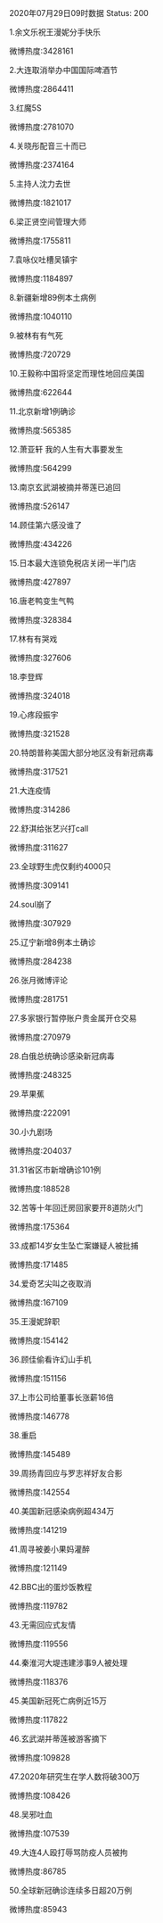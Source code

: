 2020年07月29日09时数据
Status: 200

1.余文乐祝王漫妮分手快乐

微博热度:3428161

2.大连取消举办中国国际啤酒节

微博热度:2864411

3.红魔5S

微博热度:2781070

4.关晓彤配音三十而已

微博热度:2374164

5.主持人沈力去世

微博热度:1821017

6.梁正贤空间管理大师

微博热度:1755811

7.袁咏仪吐槽吴镇宇

微博热度:1184897

8.新疆新增89例本土病例

微博热度:1040110

9.被林有有气死

微博热度:720729

10.王毅称中国将坚定而理性地回应美国

微博热度:622644

11.北京新增1例确诊

微博热度:565385

12.萧亚轩 我的人生有大事要发生

微博热度:564299

13.南京玄武湖被摘并蒂莲已追回

微博热度:526147

14.顾佳第六感没谁了

微博热度:434226

15.日本最大连锁免税店关闭一半门店

微博热度:427897

16.唐老鸭变生气鸭

微博热度:328384

17.林有有哭戏

微博热度:327606

18.李登辉

微博热度:324018

19.心疼段振宇

微博热度:321528

20.特朗普称美国大部分地区没有新冠病毒

微博热度:317521

21.大连疫情

微博热度:314286

22.舒淇给张艺兴打call

微博热度:311627

23.全球野生虎仅剩约4000只

微博热度:309141

24.soul崩了

微博热度:307929

25.辽宁新增8例本土确诊

微博热度:284238

26.张月微博评论

微博热度:281751

27.多家银行暂停账户贵金属开仓交易

微博热度:270979

28.白俄总统确诊感染新冠病毒

微博热度:248325

29.苹果蕉

微博热度:222091

30.小九剧场

微博热度:204037

31.31省区市新增确诊101例

微博热度:188528

32.苦等十年回迁房回家要开8道防火门

微博热度:175364

33.成都14岁女生坠亡案嫌疑人被批捕

微博热度:171485

34.爱奇艺尖叫之夜取消

微博热度:167109

35.王漫妮辞职

微博热度:154142

36.顾佳偷看许幻山手机

微博热度:151156

37.上市公司给董事长涨薪16倍

微博热度:146778

38.重启

微博热度:145489

39.周扬青回应与罗志祥好友合影

微博热度:142554

40.美国新冠感染病例超434万

微博热度:141219

41.周寻被姜小果妈灌醉

微博热度:121149

42.BBC出的蛋炒饭教程

微博热度:119782

43.无需回应式友情

微博热度:119556

44.秦淮河大堤违建涉事9人被处理

微博热度:118376

45.美国新冠死亡病例近15万

微博热度:117822

46.玄武湖并蒂莲被游客摘下

微博热度:109828

47.2020年研究生在学人数将破300万

微博热度:108426

48.吴邪吐血

微博热度:107539

49.大连4人殴打辱骂防疫人员被拘

微博热度:86785

50.全球新冠确诊连续多日超20万例

微博热度:85943

